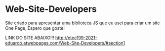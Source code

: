 # Web-Site-Developers
Site criado para apresentar uma biblioteca JS que eu usei para criar um site One Page, Espero que goste!

LINK DO SITE ABAIXO!!!
http://etec199-2021-eduardo.atwebpages.com/Web-Site-Developers/#section1
